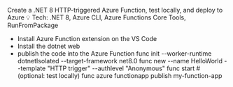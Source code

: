 Create a .NET 8 HTTP-triggered Azure Function, test locally, and deploy to Azure
💡 Tech: .NET 8, Azure CLI, Azure Functions Core Tools, RunFromPackage

- Install Azure Function extension on the VS Code
- Install the dotnet web
- publish the code into the Azure Function
  func init --worker-runtime dotnetIsolated --target-framework net8.0
  func new --name HelloWorld --template "HTTP trigger" --authlevel "Anonymous"
  func start # (optional: test locally)
  func azure functionapp publish my-function-app
